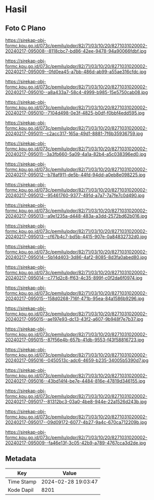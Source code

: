 # Hasil

## Foto C Plano

https://sirekap-obj-formc.kpu.go.id/073c/pemilu/pdpr/82/71/03/10/20/8271031020002-20240217-095008--8118cbc7-bd86-42ee-9478-94a90066fdbf.jpg

https://sirekap-obj-formc.kpu.go.id/073c/pemilu/pdpr/82/71/03/10/20/8271031020002-20240217-095009--0fd0ea45-a7bb-486d-ab99-a55ae316cfdc.jpg

https://sirekap-obj-formc.kpu.go.id/073c/pemilu/pdpr/82/71/03/10/20/8271031020002-20240217-095010--a8a433a7-58c4-4999-b985-15e5750cab08.jpg

https://sirekap-obj-formc.kpu.go.id/073c/pemilu/pdpr/82/71/03/10/20/8271031020002-20240217-095010--7104d498-0e3f-4825-b0df-f0bbf4edd595.jpg

https://sirekap-obj-formc.kpu.go.id/073c/pemilu/pdpr/82/71/03/10/20/8271031020002-20240217-095011--c2acc317-165a-49d1-8881-7f6b35936759.jpg

https://sirekap-obj-formc.kpu.go.id/073c/pemilu/pdpr/82/71/03/10/20/8271031020002-20240217-095011--3a3fb660-5a09-4a1a-82b4-a5c038396ed0.jpg

https://sirekap-obj-formc.kpu.go.id/073c/pemilu/pdpr/82/71/03/10/20/8271031020002-20240217-095012--b78af911-de5b-44fd-94dd-a0eb8e098225.jpg

https://sirekap-obj-formc.kpu.go.id/073c/pemilu/pdpr/82/71/03/10/20/8271031020002-20240217-095012--95461760-9377-491d-a7a7-7a7fe7c0d490.jpg

https://sirekap-obj-formc.kpu.go.id/073c/pemilu/pdpr/82/71/03/10/20/8271031020002-20240217-095013--a9e1235a-d448-483a-a3dd-2572bd62b016.jpg

https://sirekap-obj-formc.kpu.go.id/073c/pemilu/pdpr/82/71/03/10/20/8271031020002-20240217-095013--cf67b4c7-bd5b-4415-907e-0a84832732d0.jpg

https://sirekap-obj-formc.kpu.go.id/073c/pemilu/pdpr/82/71/03/10/20/8271031020002-20240217-095014--5b14d403-3d86-4af2-8085-8d3fa0abed80.jpg

https://sirekap-obj-formc.kpu.go.id/073c/pemilu/pdpr/82/71/03/10/20/8271031020002-20240217-095014--c771d2c8-ff63-4c35-899f-c0f2da6f0974.jpg

https://sirekap-obj-formc.kpu.go.id/073c/pemilu/pdpr/82/71/03/10/20/8271031020002-20240217-095015--158d0268-716f-471b-95ea-84a1586b9296.jpg

https://sirekap-obj-formc.kpu.go.id/073c/pemilu/pdpr/82/71/03/10/20/8271031020002-20240217-095015--ae197e93-dc13-43f2-a607-9b948f7e7b37.jpg

https://sirekap-obj-formc.kpu.go.id/073c/pemilu/pdpr/82/71/03/10/20/8271031020002-20240217-095015--87f56e4b-657b-41db-9553-f43f58816723.jpg

https://sirekap-obj-formc.kpu.go.id/073c/pemilu/pdpr/82/71/03/10/20/8271031020002-20240217-095016--0450513c-adc6-4659-b235-34005b5390d7.jpg

https://sirekap-obj-formc.kpu.go.id/073c/pemilu/pdpr/82/71/03/10/20/8271031020002-20240217-095016--43bd14f4-be7e-4484-816e-47819d346155.jpg

https://sirekap-obj-formc.kpu.go.id/073c/pemilu/pdpr/82/71/03/10/20/8271031020002-20240217-095017--81312bc3-03a0-4be8-944e-22a1526d243b.jpg

https://sirekap-obj-formc.kpu.go.id/073c/pemilu/pdpr/82/71/03/10/20/8271031020002-20240217-095017--09d09172-6077-4b27-9a4c-670ca712209b.jpg

https://sirekap-obj-formc.kpu.go.id/073c/pemilu/pdpr/82/71/03/10/20/8271031020002-20240217-095009--fa46e13f-3c05-42b9-a789-4767cca3d2de.jpg


## Metadata

| Key        | Value               |
| ---------- | ------------------- |
| Time Stamp | 2024-02-28 19:03:47 |
| Kode Dapil | 8201                |



